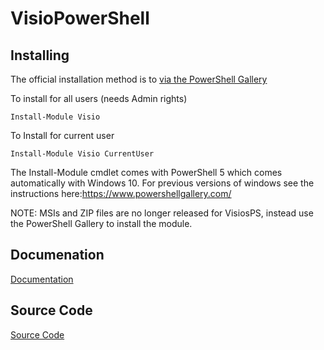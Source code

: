# VisioPowerShell


## Installing

The official installation method is to [via the PowerShell Gallery](https://www.powershellgallery.com/packages/Visio/)

To install for all users (needs Admin rights)

    Install-Module Visio
    
To Install for current user

    Install-Module Visio CurrentUser

The Install-Module cmdlet comes with PowerShell 5 which comes automatically with Windows 10. For previous versions of windows see the instructions here:https://www.powershellgallery.com/


NOTE: MSIs and ZIP files are no longer released for VisiosPS, instead use the PowerShell Gallery to install the module.


## Documenation

[Documentation](https://github.com/saveenr/VisioPowerShell/wiki)

## Source Code

[Source Code](https://github.com/saveenr/VisioAutomation)
